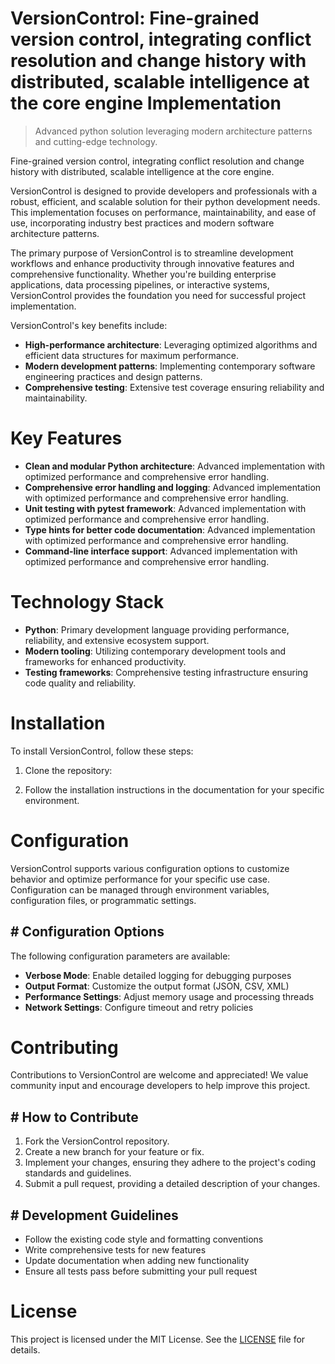 <!-- fallback_VersionControl_20251019183335_56114 -->

# VersionControl: Fine-grained version control, integrating conflict resolution and change history with distributed, scalable intelligence at the core engine Implementation
> Advanced python solution leveraging modern architecture patterns and cutting-edge technology.

Fine-grained version control, integrating conflict resolution and change history with distributed, scalable intelligence at the core engine.

VersionControl is designed to provide developers and professionals with a robust, efficient, and scalable solution for their python development needs. This implementation focuses on performance, maintainability, and ease of use, incorporating industry best practices and modern software architecture patterns.

The primary purpose of VersionControl is to streamline development workflows and enhance productivity through innovative features and comprehensive functionality. Whether you're building enterprise applications, data processing pipelines, or interactive systems, VersionControl provides the foundation you need for successful project implementation.

VersionControl's key benefits include:

* **High-performance architecture**: Leveraging optimized algorithms and efficient data structures for maximum performance.
* **Modern development patterns**: Implementing contemporary software engineering practices and design patterns.
* **Comprehensive testing**: Extensive test coverage ensuring reliability and maintainability.

# Key Features

* **Clean and modular Python architecture**: Advanced implementation with optimized performance and comprehensive error handling.
* **Comprehensive error handling and logging**: Advanced implementation with optimized performance and comprehensive error handling.
* **Unit testing with pytest framework**: Advanced implementation with optimized performance and comprehensive error handling.
* **Type hints for better code documentation**: Advanced implementation with optimized performance and comprehensive error handling.
* **Command-line interface support**: Advanced implementation with optimized performance and comprehensive error handling.

# Technology Stack

* **Python**: Primary development language providing performance, reliability, and extensive ecosystem support.
* **Modern tooling**: Utilizing contemporary development tools and frameworks for enhanced productivity.
* **Testing frameworks**: Comprehensive testing infrastructure ensuring code quality and reliability.

# Installation

To install VersionControl, follow these steps:

1. Clone the repository:


2. Follow the installation instructions in the documentation for your specific environment.

# Configuration

VersionControl supports various configuration options to customize behavior and optimize performance for your specific use case. Configuration can be managed through environment variables, configuration files, or programmatic settings.

## # Configuration Options

The following configuration parameters are available:

* **Verbose Mode**: Enable detailed logging for debugging purposes
* **Output Format**: Customize the output format (JSON, CSV, XML)
* **Performance Settings**: Adjust memory usage and processing threads
* **Network Settings**: Configure timeout and retry policies

# Contributing

Contributions to VersionControl are welcome and appreciated! We value community input and encourage developers to help improve this project.

## # How to Contribute

1. Fork the VersionControl repository.
2. Create a new branch for your feature or fix.
3. Implement your changes, ensuring they adhere to the project's coding standards and guidelines.
4. Submit a pull request, providing a detailed description of your changes.

## # Development Guidelines

* Follow the existing code style and formatting conventions
* Write comprehensive tests for new features
* Update documentation when adding new functionality
* Ensure all tests pass before submitting your pull request

# License

This project is licensed under the MIT License. See the [LICENSE](https://github.com/pee331/VersionControl/blob/main/LICENSE) file for details.
